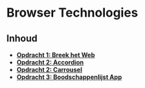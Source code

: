# Browser Technologies

## Inhoud

* **[Opdracht 1: Breek het Web](opdracht1)**
* **[Opdracht 2: Accordion](opdracht2/accordion)**
* **[Opdracht 2: Carrousel](opdracht2/carrousel)**
* **[Opdracht 3: Boodschappenlijst App](opdracht3)**
